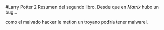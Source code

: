 #Larry Potter 2
Resumen del segundo libro.
Desde que en *Matrix* hubo un bug...

como el malvado hacker le metion un troyano
podría tener malwarel.
